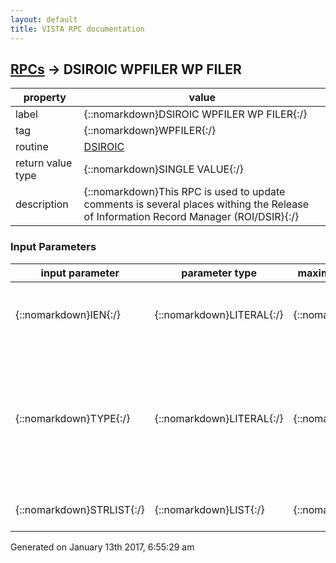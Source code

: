 ```yaml
---
layout: default
title: VISTA RPC documentation
---
```




## [RPCs](TableOfContent.md) &#8594; DSIROIC WPFILER WP FILER 

 property | value 
--- | --- 
 label | {::nomarkdown}DSIROIC WPFILER WP FILER{:/}
 tag | {::nomarkdown}WPFILER{:/}
 routine | [DSIROIC](http://code.osehra.org/dox/Routine_DSIROIC_source.html)
 return value type | {::nomarkdown}SINGLE VALUE{:/}
 description | {::nomarkdown}This RPC is used to update comments is several places withing the Release of Information Record Manager (ROI/DSIR){:/}

### Input Parameters

| input parameter | parameter type | maximum data length | required | description | 
| --- | --- | --- | --- | --- | 
| {::nomarkdown}IEN{:/} | {::nomarkdown}LITERAL{:/} | {::nomarkdown}20{:/} | {::nomarkdown}true{:/} | {::nomarkdown}The IEN (Internal Entry Number) is the location within the file where the data is to be filed.{:/} | 
| {::nomarkdown}TYPE{:/} | {::nomarkdown}LITERAL{:/} | {::nomarkdown}1{:/} | {::nomarkdown}true{:/} | {::nomarkdown} TYPE    - Must be \C\, \I\, \A\, OR \R\ as follows:           Regular comments (19620,.31)(C)           Internal Comments (19620,.32)(I)            Annotations (19620.98,100)(A)           Released Document Comment (19620.1,1)(R){:/} | 
| {::nomarkdown}STRLIST{:/} | {::nomarkdown}LIST{:/} | {::nomarkdown}9999{:/} | {::nomarkdown}true{:/} | {::nomarkdown}STRLIST - List (ARRAY) of lines to be filed{:/} | 




 Generated on January 13th 2017, 6:55:29 am